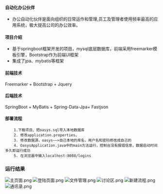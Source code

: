 #### 自动化办公伙伴
 - 办公自动化伙伴是面向组织的日常运作和管理,员工及管理者使用频率最高的应用系统，极大提高公司的办公效率。

#### 项目介绍
- 基于springboot框架开发的项目，mysql底层数据库，前端采用freemarker模板引擎，Bootstrap作为前端UI框架
- 集成了jpa、mybatis等框架
  

#### 前端技术
Freemarker + Bootstrap + Jquery

#### 后端技术
SpringBoot + MyBatis + Spring-Data-Jpa+ Fastjson

#### 部署流程

	    1.下载项目、把oasys.sql导入本地数据库
		2. 修改application.properties，
		3. 修改数据源，oasys——>自己本地的库名，用户名和密码修改成自己的
		4. OasysApplication.java中的main方法运行，控制台没有报错信息，数据启动时间多久即运行成功
		5. 在浏览器中输入localhost:8088/logins

###  运行结果

![主页面.png](https://images.gitee.com/uploads/images/2019/0927/141250_2286d104_1277461.png)
![登陆页面.png](https://images.gitee.com/uploads/images/2019/0927/141250_f5277aa8_1277461.png)
![文件管理.png](https://images.gitee.com/uploads/images/2019/0927/141250_491ce25d_1277461.png)
![讨论区.png](https://images.gitee.com/uploads/images/2019/0927/141251_d4992cd4_1277461.png)
![新建流程.png](https://images.gitee.com/uploads/images/2019/0927/141251_c7d89853_1277461.png)
![通讯录.png](https://images.gitee.com/uploads/images/2019/0927/141251_bcf9cbda_1277461.png)
